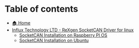 # Table of contents

* [🏠 Home](http://127.0.0.1:5000/o/HhTfJJOHHF3lfqYUgSrl/s/kcpnrhmQ0syFkwT8z2BF/)
* [Influx Technology LTD - ReXgen SocketCAN Driver for linux](README.md)
  * [SocketCAN Installation on Raspberry PI OS](README/socketcan-installation-on-raspberry-pi-os.md)
  * [SocketCAN Installation on Ubuntu](README/socketcan-installation-on-ubuntu.md)
